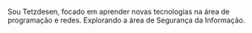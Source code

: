 Sou Tetzdesen, focado em aprender novas tecnologias na área de programação e redes.
Explorando a área de Segurança da Informação.
